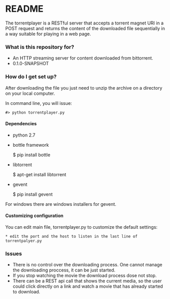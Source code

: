 # README #

The torrentplayer is a RESTful server that accepts a torrent magnet URI in a POST request and
returns the content of the downloaded file sequentially in a way suitable for playing in a web page.

### What is this repository for? ###

* An HTTP streaming server for content downloaded from bittorrent.
* 0.1.0-SNAPSHOT

### How do I get set up? ###

After downloading the file you just need to unzip the archive on
a directory on your local computer.

In command line, you will issue:

    #> python torrentplayer.py

#### Dependencies

* python 2.7
* bottle framework

    $ pip install bottle
    
* libtorrent
    
    $ apt-get install libtorrent

* gevent
    
    $ pip install gevent

For windows there are windows installers for gevent.

#### Customizing configuration

You can edit main file, torrentplayer.py to customize the default settings:

    * edit the port and the host to listen in the last line of torrentpalyer.py

### Issues

* There is no control over the downloading process. One cannot manage the downloading
    proccess, it can be just started.
* If you stop watching the movie the download process dose not stop.
* There can be a REST api call that shows the current media, so the user could click
    directly on a link and watch a movie that has already started to download.
